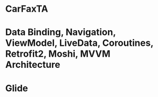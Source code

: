 # CarFaxTA
# Data Binding, Navigation, ViewModel, LiveData, Coroutines, Retrofit2, Moshi, MVVM Architecture
# Glide
